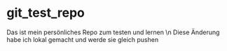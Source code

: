# git_test_repo
Das ist mein persönliches Repo zum testen und lernen \n
Diese Änderung habe ich lokal gemacht und werde sie gleich pushen
